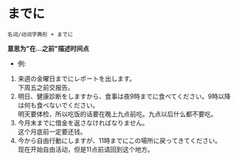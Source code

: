 # までに  
```
名词/动词字典形 + までに
```
**意思为"在...之前"描述时间点**  
* 例:
1. 来週の金曜日までにレポートを出します。  
下周五之前交报告。  
2. 明日、健康診断をしますから、食事は夜9時までに食べてください。9時以降は何も食べないでください。  
明天要体检，所以吃饭的话要在晚上九点前吃。九点以后什么都不要吃。  
3. 今月末までに借金を返さなければなりません。  
这个月底前一定要还钱。  
4. 今から自由行動にしますが、11時までにこの場所に戻ってきてください。  
现在开始自由活动，但是11点前请回到这个地方。    
